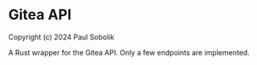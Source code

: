 # Gitea API
Copyright (c) 2024 Paul Sobolik

A Rust wrapper for the Gitea API. Only a few endpoints are implemented.
